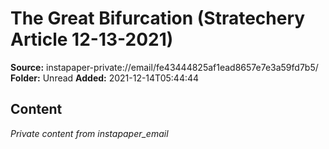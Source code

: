 # The Great Bifurcation (Stratechery Article 12-13-2021)

**Source:** instapaper-private://email/fe43444825af1ead8657e7e3a59fd7b5/
**Folder:** Unread
**Added:** 2021-12-14T05:44:44




## Content
*Private content from instapaper_email*

